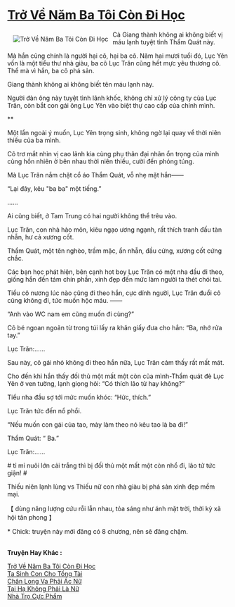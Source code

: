 <a href="https://utruyen.com/truyen/tro-ve-nam-ba-toi-con-di-hoc/20600/" title="Trở Về Năm Ba Tôi Còn Đi Học"><h1>Trở Về Năm Ba Tôi Còn Đi Học</h1></a><div style="display:table"><img align="right" style="float: left; padding: 10px;" src="https://utruyen.com/images/story/200x260/tro-ve-nam-ba-toi-con-di-hoc.jpg" alt="Trở Về Năm Ba Tôi Còn Đi Học">Cả Giang thành không ai không biết vị máu lạnh tuyệt tình Thẩm Quát này.<p></p>Mà hắn cũng chính là người hại cô, hại ba cô. Năm hai mươi tuổi đó, Lục Yên vốn là một tiểu thư nhà giàu, ba cô Lục Trăn cũng hết mực yêu thương cô. Thế mà vì hắn, ba cô phá sản.<p></p>Giang thành không ai không biết tên máu lạnh này.<p></p>Người đàn ông này tuyệt tình lãnh khốc, không chỉ xử lý công ty của Lục Trăn, còn bắt con gái ông Lục Yên vào biệt thự cao cấp của chính mình.<p></p>**<p></p>Một lần ngoài ý muốn, Lục Yên trọng sinh, không ngờ lại quay về thời niên thiếu của ba mình.<p></p>Cô trơ mắt nhìn vị cao lãnh kia cùng phụ thân đại nhân ổn trọng của mình cùng hồn nhiên ở bên nhau thời niên thiếu, cười đến phóng túng.<p></p>Mà Lục Trăn nắm chặt cổ áo Thẩm Quát, vỗ nhẹ mặt hắn——<p></p>“Lại đây, kêu "ba ba" một tiếng.”<p></p>……<p></p>Ai cũng biết, ở Tam Trung có hai người không thể trêu vào.<p></p>Lục Trăn, con nhà hào môn, kiêu ngạo ương ngạnh, rất thích tranh đấu tàn nhẫn, hư cả xương cốt.<p></p>Thẩm Quát, một tên nghèo, trầm mặc, ẩn nhẫn, đầu cứng, xương cốt cứng chắc.<p></p>Các bạn học phát hiện, bên cạnh hot boy Lục Trăn có một nha đầu đi theo, giống hắn đến tám chín phần, xinh đẹp đến mức làm người ta thét chói tai.<p></p>Tiểu cô nương lúc nào cũng đi theo hắn, cực dính người, Lục Trăn đuổi cô cũng không đi, tức muốn hộc máu. ——<p></p>“Anh vào WC nam em cũng muốn đi cùng?”<p></p>Cô bé ngoan ngoãn từ trong túi lấy ra khăn giấy đưa cho hắn: “Ba, nhớ rửa tay.”<p></p>Lục Trăn:……<p></p>Sau này, cô gái nhỏ không đi theo hắn nữa, Lục Trăn cảm thấy rất mất mát.<p></p>Cho đến khi hắn thấy đối thủ một mất một còn của mình-Thẩm quát đè Lục Yên ở ven tường, lạnh giọng hỏi: “Có thích lão tử hay không?”<p></p>Tiểu nha đầu sợ tới mức muốn khóc: “Hức, thích.”<p></p>Lục Trăn tức đến nổ phổi.<p></p>“Nếu muốn con gái của tao, mày làm theo nó kêu tao là ba đi!”<p></p>Thẩm Quát: “ Ba.”<p></p>Lục Trăn:……<p></p># tỉ mỉ nuôi lớn cải trắng thì bị đối thủ một mất một còn nhổ đi, lão tử tức giận! #<p></p>Thiếu niên lạnh lùng vs Thiếu nữ con nhà giàu bị phá sản xinh đẹp mềm mại.<p></p>【 dùng năng lượng cứu rỗi lẫn nhau, tỏa sáng như ánh mặt trời, thời kỳ xã hội tân phong 】<p></p>* Chick: truyện này mới đăng có 8 chương, nên sẽ đăng chậm.</div><p><br><b>Truyện Hay Khác :</b></p><a href="https://utruyen.com/truyen/tro-ve-nam-ba-toi-con-di-hoc/20600/" alt="Trở Về Năm Ba Tôi Còn Đi Học">Trở Về Năm Ba Tôi Còn Đi Học</a><br/><a href="https://utruyen.com/truyen/ta-sinh-con-cho-tong-tai/19207/" alt="Ta Sinh Con Cho Tổng Tài">Ta Sinh Con Cho Tổng Tài</a><br/><a href="https://github.com/quanluxury/ngontinhhot/tree/master/truyenhay/19138" alt="Chân Long Va Phải Ác Nữ">Chân Long Va Phải Ác Nữ</a><br/><a href="https://github.com/quanluxury/ngontinhhot/tree/master/truyenhay/17443" alt="Tại Hạ Không Phải Là Nữ">Tại Hạ Không Phải Là Nữ</a><br/><a href="https://www.google.com.gt/url?q=https%3A%2F%2Futruyen.com%2Ftruyen%2Fnha-tro-cuc-pham%2F14365%2F" alt="Nhà Trọ Cực Phẩm">Nhà Trọ Cực Phẩm</a><br/>